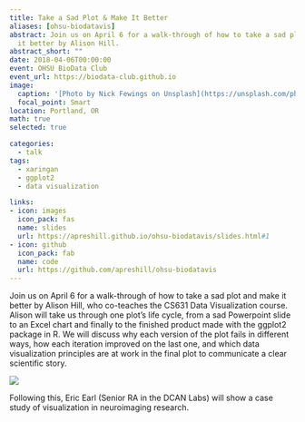 ```yaml
---
title: Take a Sad Plot & Make It Better
aliases: [ohsu-biodatavis]
abstract: Join us on April 6 for a walk-through of how to take a sad plot and make
  it better by Alison Hill.
abstract_short: ""
date: 2018-04-06T00:00:00
event: OHSU BioData Club
event_url: https://biodata-club.github.io
image:
  caption: '[Photo by Nick Fewings on Unsplash](https://unsplash.com/photos/p-1-VJjU-88)'
  focal_point: Smart
location: Portland, OR
math: true
selected: true

categories:
  - talk
tags:
  - xaringan
  - ggplot2
  - data visualization

links:
- icon: images
  icon_pack: fas
  name: slides
  url: https://apreshill.github.io/ohsu-biodatavis/slides.html#1
- icon: github
  icon_pack: fab
  name: code
  url: https://github.com/apreshill/ohsu-biodatavis
---
```


Join us on April 6 for a walk-through of how to take a sad plot and make it better by Alison Hill, who co-teaches the CS631 Data Visualization course. Alison will take us through one plot’s life cycle, from a sad Powerpoint slide to an Excel chart and finally to the finished product made with the ggplot2 package in R. We will discuss why each version of the plot fails in different ways, how each iteration improved on the last one, and which data visualization principles are at work in the final plot to communicate a clear scientific story.

![](https://apreshill.github.io/ohsu-biodatavis/slides_files/figure-html/animated.gif)



Following this, Eric Earl (Senior RA in the DCAN Labs) will show a case study of visualization in neuroimaging research.